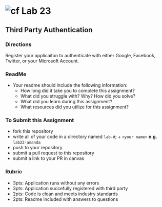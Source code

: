 # ![cf](http://i.imgur.com/7v5ASc8.png) Lab 23
## Third Party Authentication


### Directions
Register your applicaiton to authenticate with either Google, Facebook, Twitter, or your Microsoft Account. 

### ReadMe
- Your readme should include the following information:
	- How long did it take you to complete this assignment?
	- What did you struggle with? Why? How did you solve?
	- What did you learn during this assignment?
    - What resources did you utilize for this assignment?

### To Submit this Assignment
- fork this repository
- write all of your code in a directory named `lab-#`; + `<your name>` **e.g.** `lab22-amanda`
- push to your repository
- submit a pull request to this repository
- submit a link to your PR in canvas

### Rubric
- 3pts: Application runs without any errors
- 3pts: Application succefully registered with third party
- 2pts: Code is clean and meets industry standards
- 2pts: Readme included with answers to questions

